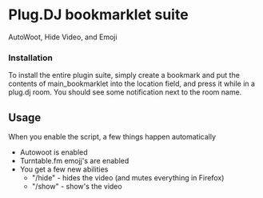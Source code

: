 # Plug.DJ bookmarklet suite
AutoWoot, Hide Video, and Emoji

### Installation
To install the entire plugin suite, simply create a bookmark and put the contents of main_bookmarklet into the location field, and press it while in a plug.dj room. You should see some notification next to the room name.

## Usage

When you enable the script, a few things happen automatically

- Autowoot is enabled
- Turntable.fm emojj's are enabled
- You get a few new abilities
  - "/hide" - hides the video (and mutes everything in Firefox)
  - "/show" - show's the video
